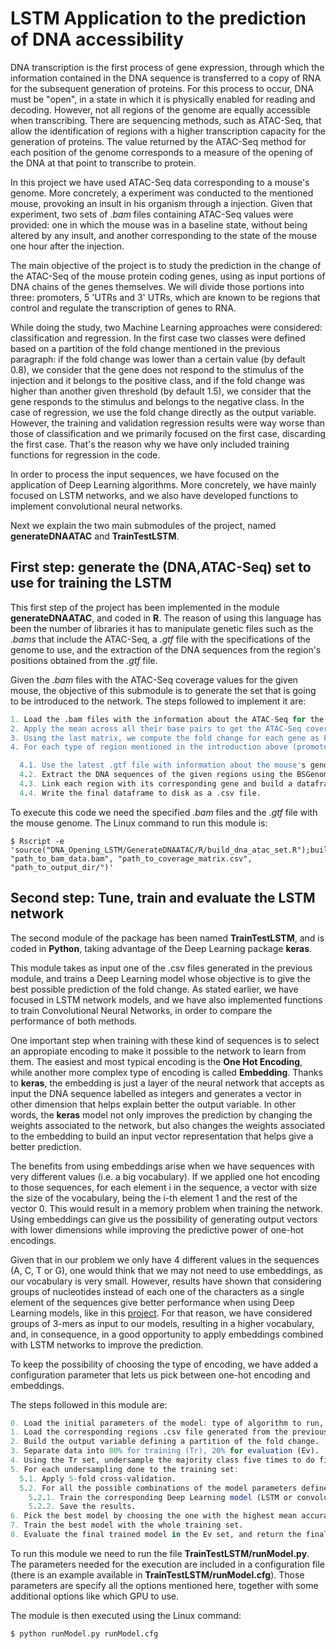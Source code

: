 # LSTM Application to the prediction of DNA accessibility

DNA transcription is the first process of gene expression, through which the information contained in the DNA sequence is transferred to a copy of RNA for the subsequent generation of proteins. For this process to occur, DNA must be "open", in a state in which it is physically enabled for reading and decoding. However, not all regions of the genome are equally accessible when transcribing. There are sequencing methods, such as ATAC-Seq, that allow the identification of regions with a higher transcription capacity for the generation of proteins. The value returned by the ATAC-Seq method for each position of the genome corresponds to a measure of the opening of the DNA at that point to transcribe to protein.

In this project we have used ATAC-Seq data corresponding to a mouse's genome. More concretely, a experiment was conducted to the mentioned mouse, provoking an insult in his organism through a injection. Given that experiment, two sets of *.bam* files containing ATAC-Seq values were provided: one in which the mouse was in a baseline state, without being altered by any insult, and another corresponding to the state of the mouse one hour after the injection.

The main objective of the project is to study the prediction in the change of the ATAC-Seq of the mouse protein coding genes, using as input portions of DNA chains of the genes themselves. We will divide those portions into three: promoters, 5 'UTRs and 3' UTRs, which are known to be regions that control and regulate the transcription of genes to RNA.

While doing the study, two Machine Learning approaches were considered: classification and regression. In the first case two classes were defined based on a partition of the fold change mentioned in the previous paragraph: if the fold change was lower than a certain value (by default 0.8), we consider that the gene does not respond to the stimulus of the injection and it belongs to the positive class, and if the fold change was higher than another given threshold (by default 1.5), we consider that the gene responds to the stimulus and belongs to the negative class. In the case of regression, we use the fold change directly as the output variable. However, the training and validation regression results were way worse than those of classification and we primarily focused on the first case, discarding the first case. That's the reason why we have only included training functions for regression in the code.

In order to process the input sequences, we have focused on the application of Deep Learning algorithms. More concretely, we have mainly focused on LSTM networks, and we also have developed functions to implement convolutional neural networks.

Next we explain the two main submodules of the project, named __generateDNAATAC__ and __TrainTestLSTM__.


## First step: generate the (DNA,ATAC-Seq) set to use for training the LSTM

This first step of the project has been implemented in the module __generateDNAATAC__, and coded in __R__. The reason of using this language has been the number of libraries it has to manipulate genetic files such as the *.bams* that include the ATAC-Seq, a *.gtf* file with the specifications of the genome to use, and the extraction of the DNA sequences from the region's positions obtained from the *.gtf* file.

Given the *.bam* files with the ATAC-Seq coverage values for the given mouse, the objective of this submodule is to generate the set that is going to be introduced to the network. The steps followed to implement it are:

```r
1. Load the .bam files with the information about the ATAC-Seq for the whole mouse before and after the injection. It's of high importance to notice that the ATAC-Seq values are given per base pair.
2. Apply the mean across all their base pairs to get the ATAC-Seq coverage value for each protein coding gene. This way we end up having a two-row matrix M = {ATAC_ij: 1 <= i <= 2, 1 <= j <= n} containing the ATAC-Śeq values before the injection and the values one hour after the injection,being n the number of protein coding genes.
3. Using the last matrix, we compute the fold change for each gene as FC_j = M_2j/M_1j, or in other words, as the fraction between the ATAC-Seq one hour after the injection and the ATAC-Seq in the baseline state. That gives us the output variable for our prediction problem.
4. For each type of region mentioned in the introduction above (promoters, 5' UTRs and 3' UTRs) do:

  4.1. Use the latest .gtf file with information about the mouse's genome to extract the positions of the current type of region.
  4.2. Extract the DNA sequences of the given regions using the BSGenome library. Only keep those sequences with a size higher than an specified threshold.
  4.3. Link each region with its corresponding gene and build a dataframe that has as input variable the DNA sequence of the region and as output variable the fold change.
  4.4. Write the final dataframe to disk as a .csv file.

```

To execute this code we need the specified *.bam* files and the *.gtf* file with the mouse genome. The Linux command to run this module is:

```
$ Rscript -e 'source("DNA_Opening_LSTM/GenerateDNAATAC/R/build_dna_atac_set.R");buildRegionSets("path_to_gtf_file.gtf", "path_to_bam_data.bam", "path_to_coverage_matrix.csv", "path_to_output_dir/")'
```

## Second step: Tune, train and evaluate the LSTM network

The second module of the package has been named __TrainTestLSTM__, and is coded in __Python__, taking advantage of the Deep Learning package __keras__.

This module takes as input one of the .csv files generated in the previous module, and trains a Deep Learning model whose objective is to give the best possible prediction of the fold change. As stated earlier, we have focused in LSTM network models, and we have also implemented functions to train Convolutional Neural Networks, in order to compare the performance of both methods.

One important step when training with these kind of sequences is to select an appropiate encoding to make it possible to the network to learn from them. The easiest and most typical encoding is the __One Hot Encoding__, while another more complex type of encoding is called __Embedding__. Thanks to __keras__, the embedding is just a layer of the neural network that accepts as input the DNA sequence labelled as integers and generates a vector in other dimension that helps explain better the output variable. In other words, the __keras__ model not only improves the prediction by changing the weights associated to the network, but also changes the weights associated to the embedding to build an input vector representation that helps give a better prediction.

The benefits from using embeddings arise when we have sequences with very different values (i.e. a big vocabulary). If we applied one hot encoding to those sequences, for each element i in the sequence, a vector with size the size of the vocabulary, being the i-th element 1 and the rest of the vector 0. This would result in a memory problem when training the network. Using embeddings can give us the possibility of generating output vectors with lower dimensions while improving the predictive power of one-hot encodings.

Given that in our problem we only have 4 different values in the sequences (A, C, T or G), one would think that we may not need to use embeddings, as our vocabulary is very small. However, results have shown that considering groups of nucleotides instead of each one of the characters as a single element of the sequences give better performance when using Deep Learning models, like in this [project](https://towardsdatascience.com/lstm-to-detect-neanderthal-dna-843df7e85743). For that reason, we have considered groups of 3-mers as input to our models, resulting in a higher vocabulary, and, in consequence, in a good opportunity to apply embeddings combined with LSTM networks to improve the prediction.

To keep the possibility of choosing the type of encoding, we have added a configuration parameter that lets us pick between one-hot encoding and embeddings.

The steps followed in this module are:

```r
0. Load the initial parameters of the model: type of algorithm to run, type of encoding, type of region and list of possible values for the model parameters.
1. Load the corresponding regions .csv file generated from the previous module.
2. Build the output variable defining a partition of the fold change.
3. Separate data into 80% for training (Tr), 20% for evaluation (Ev).
4. Using the Tr set, undersample the majority class five times to do five 50/50 learning problems.
5. For each undersampling done to the training set:
  5.1. Apply 5-fold cross-validation.
  5.2. For all the possible combinations of the model parameters defined in step 0:
    5.2.1. Train the corresponding Deep Learning model (LSTM or convolutional) using the current iteration parameters.
    5.2.2. Save the results.
6. Pick the best model by choosing the one with the highest mean accuracy.
7. Train the best model with the whole training set.
8. Evaluate the final trained model in the Ev set, and return the final prediction with the confusion matrix.

```

To run this module we need to run the file __TrainTestLSTM/runModel.py__. The parameters needed for the execution are included in a configuration file (there is an example available in __TrainTestLSTM/runModel.cfg__). Those parameters are specify all the options mentioned here, together with some additional options like which GPU to use.

The module is then executed using the Linux command:

```
$ python runModel.py runModel.cfg
```
